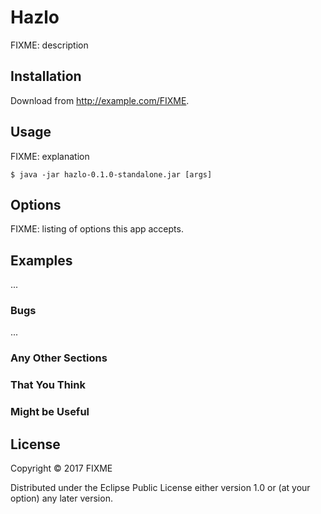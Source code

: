# Hazlo

FIXME: description

## Installation

Download from http://example.com/FIXME.

## Usage

FIXME: explanation

    $ java -jar hazlo-0.1.0-standalone.jar [args]

## Options

FIXME: listing of options this app accepts.

## Examples

...

### Bugs

...

### Any Other Sections
### That You Think
### Might be Useful

## License

Copyright © 2017 FIXME

Distributed under the Eclipse Public License either version 1.0 or (at
your option) any later version.
